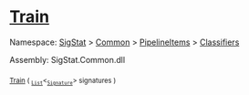 # [Train](./WeightedClassifier-100663870.md)

Namespace: [SigStat]() > [Common](./../../../README.md) > [PipelineItems]() > [Classifiers](./../README.md)

Assembly: SigStat.Common.dll

<sub>[Train](./WeightedClassifier-100663870.md) ( <sub>[`List`](https://docs.microsoft.com/en-us/dotnet/api/System.Collections.Generic.List-1)</sub>\<<sub>[`Signature`](./../../../Signature.md)</sub>> signatures )</sub>&nbsp; &nbsp; &nbsp; &nbsp; &nbsp; &nbsp; &nbsp; &nbsp; &nbsp;<sub></sub>

